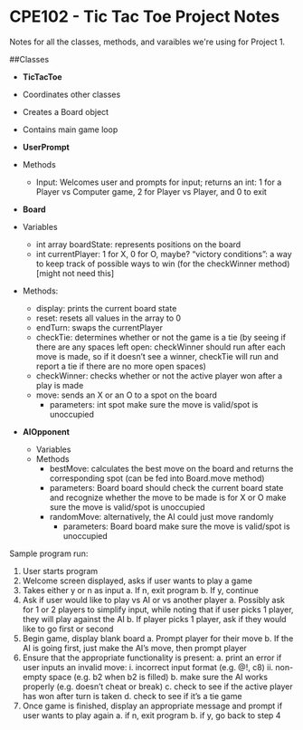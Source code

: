 # CPE102 - Tic Tac Toe Project Notes

Notes for all the classes, methods, and varaibles we're using for Project 1.

##Classes
* **TicTacToe**
 * Coordinates other classes
 * Creates a Board object
 * Contains main game loop

* **UserPrompt**
 * Methods
   * Input: Welcomes user and prompts for input; returns an int: 1 for a Player vs Computer game, 2 for Player vs          Player, and 0 to exit

* **Board**
 * Variables
   * int array boardState: represents positions on the board
   * int currentPlayer: 1 for X, 0 for O, maybe?
   “victory conditions”: a way to keep track of possible ways to win (for the checkWinner method) [might not need        this]
 * Methods:
   * display: prints the current board state
   * reset: resets all values in the array to 0
   * endTurn: swaps the currentPlayer
   * checkTie: determines whether or not the game is a tie (by seeing if there are any spaces left open: checkWinner       should run after each move is made, so if it doesn’t see a winner, checkTie will run and report a tie if there        are no more open spaces)
   * checkWinner: checks whether or not the active player won after a play is made
   * move: sends an X or an O to a spot on the board
      * parameters: int spot
      make sure the move is valid/spot is unoccupied
* **AIOpponent**
   * Variables
   * Methods
      * bestMove: calculates the best move on the board and returns the corresponding spot (can be fed into Board.move         method)
      * parameters: Board board
        should check the current board state and recognize whether the move to be made is for X or O
         make sure the move is valid/spot is unoccupied
      * randomMove: alternatively, the AI could just move randomly
         * parameters: Board board
         make sure the move is valid/spot is unoccupied


Sample program run:
1.  User starts program
2.  Welcome screen displayed, asks if user wants to play a game
3.  Takes either y or n as input
  a.  If n, exit program
  b.  If y, continue
4.  Ask if user would like to play vs AI or vs another player
  a.  Possibly ask for 1 or 2 players to simplify input, while noting that if user picks 1 player, they will play          against the AI
  b.  If player picks 1 player, ask if they would like to go first or second
5.  Begin game, display blank board
  a.  Prompt player for their move
  b.  If the AI is going first, just make the AI’s move, then prompt player
6.  Ensure that the appropriate functionality is present:
  a.  print an error if user inputs an invalid move:
    i.  incorrect input format (e.g. @!, c8)
    ii.  non-empty space (e.g. b2 when b2 is filled)
  b.  make sure the AI works properly (e.g. doesn’t cheat or break)
  c.  check to see if the active player has won after turn is taken
  d.  check to see if it’s a tie game
7.  Once game is finished, display an appropriate message and prompt if user wants to play again
  a.  if n, exit program
  b.  if y, go back to step 4
